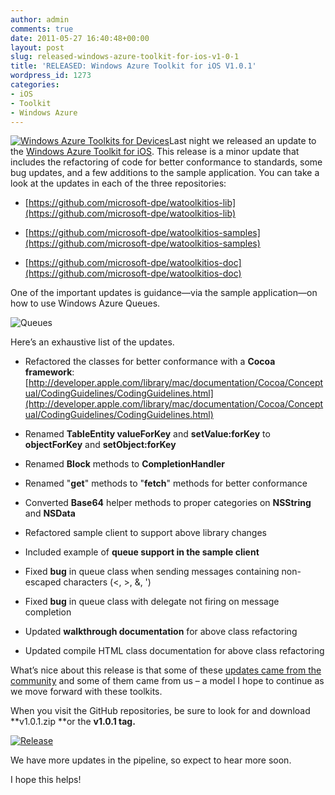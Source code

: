 ```yaml
---
author: admin
comments: true
date: 2011-05-27 16:40:48+00:00
layout: post
slug: released-windows-azure-toolkit-for-ios-v1-0-1
title: 'RELEASED: Windows Azure Toolkit for iOS V1.0.1'
wordpress_id: 1273
categories:
- iOS
- Toolkit
- Windows Azure
---
```


[![Windows Azure Toolkits for Devices](http://images.wadewegner.com/wordpress/2011/05/image_thumb12.png)](http://images.wadewegner.com/wordpress/2011/05/image15.png)Last night we released an update to the [Windows Azure Toolkit for iOS](https://github.com/microsoft-dpe). This release is a minor update that includes the refactoring of code for better conformance to standards, some bug updates, and a few additions to the sample application. You can take a look at the updates in each of the three repositories:

 

  
  * [https://github.com/microsoft-dpe/watoolkitios-lib](https://github.com/microsoft-dpe/watoolkitios-lib)
   
  * [https://github.com/microsoft-dpe/watoolkitios-samples](https://github.com/microsoft-dpe/watoolkitios-samples)
   
  * [https://github.com/microsoft-dpe/watoolkitios-doc](https://github.com/microsoft-dpe/watoolkitios-doc)
 

One of the important updates is guidance—via the sample application—on how to use Windows Azure Queues.

 

![Queues](http://images.wadewegner.com/wordpress/2011/05/Queues.png)

 

Here’s an exhaustive list of the updates.

 

  
  * Refactored the classes for better conformance with a **Cocoa framework**: [http://developer.apple.com/library/mac/documentation/Cocoa/Conceptual/CodingGuidelines/CodingGuidelines.html](http://developer.apple.com/library/mac/documentation/Cocoa/Conceptual/CodingGuidelines/CodingGuidelines.html)
   
  * Renamed **TableEntity valueForKey** and **setValue:forKey** to **objectForKey** and **setObject:forKey**
   
  * Renamed **Block** methods to **CompletionHandler**
   
  * Renamed "**get**" methods to "**fetch**" methods for better conformance
   
  * Converted **Base64** helper methods to proper categories on **NSString** and **NSData**
   
  * Refactored sample client to support above library changes
   
  * Included example of **queue support in the sample client**
   
  * Fixed **bug** in queue class when sending messages containing non-escaped characters (<, >, &, ')
   
  * Fixed **bug** in queue class with delegate not firing on message completion
   
  * Updated **walkthrough documentation** for above class refactoring
   
  * Updated compile HTML class documentation for above class refactoring
 

What’s nice about this release is that some of these [updates came from the community](http://www.wadewegner.com/2011/05/merged-a-pull-request-for-the-ios-toolkit/) and some of them came from us – a model I hope to continue as we move forward with these toolkits.

 

When you visit the GitHub repositories, be sure to look for and download **v1.0.1.zip **or the **v1.0.1 tag.**

 

[![Release](http://images.wadewegner.com/wordpress/2011/05/Release_thumb.png)](http://images.wadewegner.com/wordpress/2011/05/Release.png)

   

We have more updates in the pipeline, so expect to hear more soon.

 

I hope this helps!
